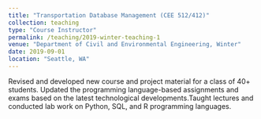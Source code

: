 ```yaml
---
title: "Transportation Database Management (CEE 512/412)"
collection: teaching
type: "Course Instructor"
permalink: /teaching/2019-winter-teaching-1
venue: "Department of Civil and Environmental Engineering, Winter"
date: 2019-09-01
location: "Seattle, WA"
---
```


Revised and developed new course and project material for a class of 40+ students. Updated the programming language-based assignments and exams based on the latest technological developments.Taught lectures and conducted lab work on Python, SQL, and R programming languages.
